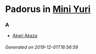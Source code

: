 # Padorus in [Mini Yuri](https://myanimelist.net/anime/40369/Mini_Yuri)

### A
* [Akari Akaza](https://github.com/shadow578/Project-Padoru/blob/master/table-of-contents/characters/AkariAkaza.md)

###### Generated on 2019-12-01T16:56:59
